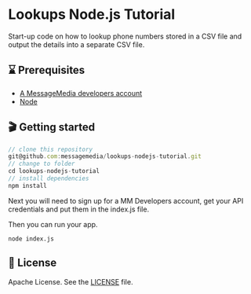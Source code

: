 # Lookups Node.js Tutorial
Start-up code on how to lookup phone numbers stored in a CSV file and output the details into a separate CSV file.

## ⌛️ Prerequisites
* [A MessageMedia developers account](https://developers.messagemedia.com/register)
* [Node](https://nodejs.org/en/)

## 🎬 Getting started

```javascript
// clone this repository
git@github.com:messagemedia/lookups-nodejs-tutorial.git
// change to folder
cd lookups-nodejs-tutorial
// install dependencies
npm install
```

Next you will need to sign up for a MM Developers account, get your API credentials and put them in the index.js file.

Then you can run your app.
```
node index.js
```

## 📃 License
Apache License. See the [LICENSE](LICENSE) file.
